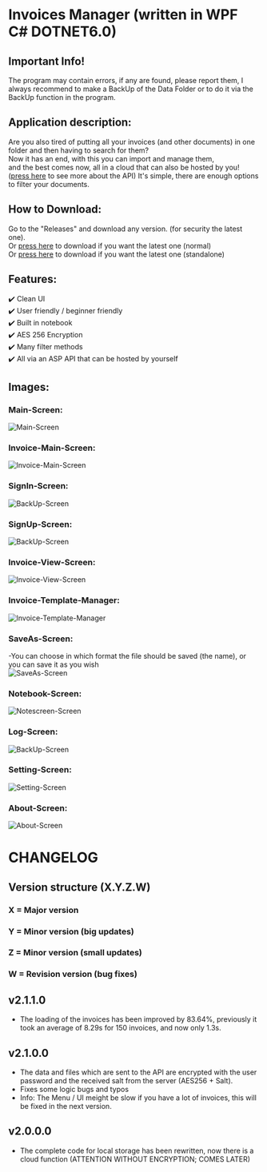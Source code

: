 # Invoices Manager (written in WPF C#   DOTNET6.0)

## Important Info!
The program may contain errors, if any are found, please report them, 
I always recommend to make a BackUp of the Data Folder or to do it 
via the BackUp function in the program.  
  

## Application description:
Are you also tired of putting all your invoices (and other documents) 
in one folder and then having to search for them? <br/>
Now it has an end, with this you can import and manage them,  
and the best comes now, all in a cloud that can also be hosted by you!  
([press here](https://github.com/Invoices-Manager/Invoices-Manager-API#readme) to see more about the API) 
It's simple, there are enough options to filter your documents.



## How to Download:
Go to the "Releases" and download any version. (for security the latest one).  <br/>
Or [press here](https://github.com/Invoices-Manager/Invoices-Manager-Cloud-Windows/releases/download/InvoicesManager-Vers-2.1.0.0/InvoicesManager_WindowsX86.zip) to download if you want the latest one (normal) <br/>
Or [press here](https://github.com/Invoices-Manager/Invoices-Manager-Cloud-Windows/releases/download/InvoicesManager-Vers-2.1.0.0/InvoicesManager_WindowsX86_Standalone.zip) to download if you want the latest one (standalone) <br/>


## Features:
✔️ Clean UI<br/>
✔️ User friendly / beginner friendly<br/>
✔️ Built in notebook<br/>
✔️ AES 256 Encryption <br/>
✔️ Many filter methods<br/>
✔️ All via an ASP API that can be hosted by yourself<br/>
                                                                               

## Images:
### Main-Screen:                                                  
![Main-Screen](IMAGES/Version%202.1.0.0/MainScreen.png)

### Invoice-Main-Screen:                                                  
![Invoice-Main-Screen](IMAGES/Version%202.1.0.0/InvoiceMainScreen.png)

### SignIn-Screen:                                         
![BackUp-Screen](IMAGES/Version%202.1.0.0/SignInScreen.png) 

### SignUp-Screen:                                         
![BackUp-Screen](IMAGES/Version%202.1.0.0/SignUpScreen.png) 

### Invoice-View-Screen:                                           
![Invoice-View-Screen](IMAGES/Version%202.1.0.0/InvoiceViewScreen.png)

### Invoice-Template-Manager:                                           
![Invoice-Template-Manager](IMAGES/Version%202.1.0.0/InvoiceTemplateScreen.png)

### SaveAs-Screen:
-You can choose in which format the file should be saved (the name), or you can save it as you wish                   <br/>
![SaveAs-Screen](IMAGES/Version%202.1.0.0/InvoiceSaveAsScreen.png)

### Notebook-Screen:                                         
![Notescreen-Screen](IMAGES/Version%202.1.0.0/NotebookScreen.png) 

### Log-Screen:                                         
![BackUp-Screen](IMAGES/Version%202.1.0.0/LogScreen.png) 

### Setting-Screen:                                         
![Setting-Screen](IMAGES/Version%202.1.0.0/SettingScreen.png) 

### About-Screen:                                         
![About-Screen](IMAGES/Version%202.1.0.0/AboutScreen.png)


# CHANGELOG
## Version structure (X.Y.Z.W)
### X = Major version
### Y = Minor version (big updates)
### Z = Minor version (small updates)
### W = Revision version (bug fixes)

## v2.1.1.0
- The loading of the invoices has been improved by 83.64%, previously it took an average of 8.29s for 150 invoices, and now only 1.3s.

## v2.1.0.0
- The data and files which are sent to the API are encrypted with the user password and the received salt from the server (AES256 + Salt).
- Fixes some logic bugs and typos
- Info: The Menu / UI meight be slow if you have a lot of invoices, this will be fixed in the next version.

## v2.0.0.0
- The complete code for local storage has been rewritten, now there is a cloud function (ATTENTION WITHOUT ENCRYPTION; COMES LATER)